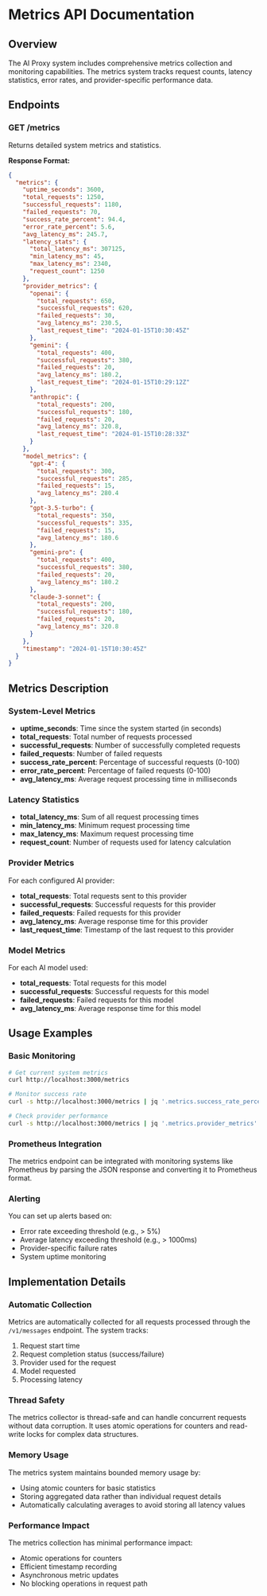 # Metrics API Documentation

## Overview

The AI Proxy system includes comprehensive metrics collection and monitoring capabilities. The metrics system tracks request counts, latency statistics, error rates, and provider-specific performance data.

## Endpoints

### GET /metrics

Returns detailed system metrics and statistics.

**Response Format:**

```json
{
  "metrics": {
    "uptime_seconds": 3600,
    "total_requests": 1250,
    "successful_requests": 1180,
    "failed_requests": 70,
    "success_rate_percent": 94.4,
    "error_rate_percent": 5.6,
    "avg_latency_ms": 245.7,
    "latency_stats": {
      "total_latency_ms": 307125,
      "min_latency_ms": 45,
      "max_latency_ms": 2340,
      "request_count": 1250
    },
    "provider_metrics": {
      "openai": {
        "total_requests": 650,
        "successful_requests": 620,
        "failed_requests": 30,
        "avg_latency_ms": 230.5,
        "last_request_time": "2024-01-15T10:30:45Z"
      },
      "gemini": {
        "total_requests": 400,
        "successful_requests": 380,
        "failed_requests": 20,
        "avg_latency_ms": 180.2,
        "last_request_time": "2024-01-15T10:29:12Z"
      },
      "anthropic": {
        "total_requests": 200,
        "successful_requests": 180,
        "failed_requests": 20,
        "avg_latency_ms": 320.8,
        "last_request_time": "2024-01-15T10:28:33Z"
      }
    },
    "model_metrics": {
      "gpt-4": {
        "total_requests": 300,
        "successful_requests": 285,
        "failed_requests": 15,
        "avg_latency_ms": 280.4
      },
      "gpt-3.5-turbo": {
        "total_requests": 350,
        "successful_requests": 335,
        "failed_requests": 15,
        "avg_latency_ms": 180.6
      },
      "gemini-pro": {
        "total_requests": 400,
        "successful_requests": 380,
        "failed_requests": 20,
        "avg_latency_ms": 180.2
      },
      "claude-3-sonnet": {
        "total_requests": 200,
        "successful_requests": 180,
        "failed_requests": 20,
        "avg_latency_ms": 320.8
      }
    },
    "timestamp": "2024-01-15T10:30:45Z"
  }
}
```

## Metrics Description

### System-Level Metrics

- **uptime_seconds**: Time since the system started (in seconds)
- **total_requests**: Total number of requests processed
- **successful_requests**: Number of successfully completed requests
- **failed_requests**: Number of failed requests
- **success_rate_percent**: Percentage of successful requests (0-100)
- **error_rate_percent**: Percentage of failed requests (0-100)
- **avg_latency_ms**: Average request processing time in milliseconds

### Latency Statistics

- **total_latency_ms**: Sum of all request processing times
- **min_latency_ms**: Minimum request processing time
- **max_latency_ms**: Maximum request processing time
- **request_count**: Number of requests used for latency calculation

### Provider Metrics

For each configured AI provider:

- **total_requests**: Total requests sent to this provider
- **successful_requests**: Successful requests for this provider
- **failed_requests**: Failed requests for this provider
- **avg_latency_ms**: Average response time for this provider
- **last_request_time**: Timestamp of the last request to this provider

### Model Metrics

For each AI model used:

- **total_requests**: Total requests for this model
- **successful_requests**: Successful requests for this model
- **failed_requests**: Failed requests for this model
- **avg_latency_ms**: Average response time for this model

## Usage Examples

### Basic Monitoring

```bash
# Get current system metrics
curl http://localhost:3000/metrics

# Monitor success rate
curl -s http://localhost:3000/metrics | jq '.metrics.success_rate_percent'

# Check provider performance
curl -s http://localhost:3000/metrics | jq '.metrics.provider_metrics'
```

### Prometheus Integration

The metrics endpoint can be integrated with monitoring systems like Prometheus by parsing the JSON response and converting it to Prometheus format.

### Alerting

You can set up alerts based on:

- Error rate exceeding threshold (e.g., > 5%)
- Average latency exceeding threshold (e.g., > 1000ms)
- Provider-specific failure rates
- System uptime monitoring

## Implementation Details

### Automatic Collection

Metrics are automatically collected for all requests processed through the `/v1/messages` endpoint. The system tracks:

1. Request start time
2. Request completion status (success/failure)
3. Provider used for the request
4. Model requested
5. Processing latency

### Thread Safety

The metrics collector is thread-safe and can handle concurrent requests without data corruption. It uses atomic operations for counters and read-write locks for complex data structures.

### Memory Usage

The metrics system maintains bounded memory usage by:

- Using atomic counters for basic statistics
- Storing aggregated data rather than individual request details
- Automatically calculating averages to avoid storing all latency values

### Performance Impact

The metrics collection has minimal performance impact:

- Atomic operations for counters
- Efficient timestamp recording
- Asynchronous metric updates
- No blocking operations in request path